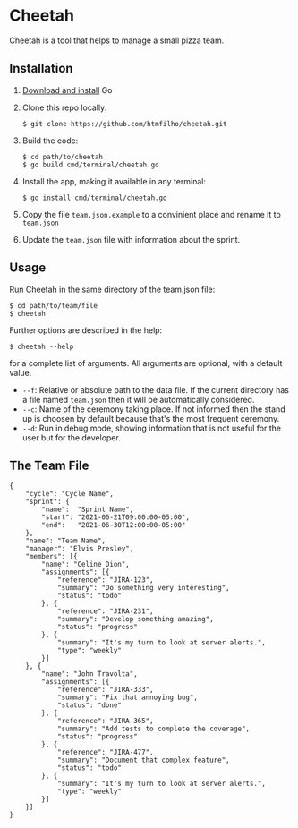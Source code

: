 # Cheetah

Cheetah is a tool that helps to manage a small pizza team.

## Installation

1. [Download and install](https://golang.org/doc/install) Go

2. Clone this repo locally:
      
       $ git clone https://github.com/htmfilho/cheetah.git

3. Build the code:

       $ cd path/to/cheetah
       $ go build cmd/terminal/cheetah.go

4. Install the app, making it available in any terminal:

       $ go install cmd/terminal/cheetah.go

5. Copy the file `team.json.example` to a convinient place and rename it to `team.json`

6. Update the `team.json` file with information about the sprint.

## Usage

Run Cheetah in the same directory of the team.json file:

    $ cd path/to/team/file
    $ cheetah

Further options are described in the help:

    $ cheetah --help
    
for a complete list of arguments. All arguments are optional, with a default value.

* `--f`: Relative or absolute path to the data file. If the current directory has a file named `team.json` then it will be automatically considered.
* `--c`: Name of the ceremony taking place. If not informed then the stand up is choosen by default because that's the most frequent ceremony.
* `--d`: Run in debug mode, showing information that is not useful for the user but for the developer.

## The Team File

    {
        "cycle": "Cycle Name",
        "sprint": {
            "name":  "Sprint Name",
            "start": "2021-06-21T09:00:00-05:00",
            "end":   "2021-06-30T12:00:00-05:00"
        },
        "name": "Team Name",
        "manager": "Elvis Presley",
        "members": [{
            "name": "Celine Dion",
            "assignments": [{
                "reference": "JIRA-123",
                "summary": "Do something very interesting",
                "status": "todo"
            }, {
                "reference": "JIRA-231",
                "summary": "Develop something amazing",
                "status": "progress"
            }, {
                "summary": "It's my turn to look at server alerts.",
                "type": "weekly"
            }]
        }, {
            "name": "John Travolta",
            "assignments": [{
                "reference": "JIRA-333",
                "summary": "Fix that annoying bug",
                "status": "done"
            }, {
                "reference": "JIRA-365",
                "summary": "Add tests to complete the coverage",
                "status": "progress"
            }, {
                "reference": "JIRA-477",
                "summary": "Document that complex feature",
                "status": "todo"
            }, {
                "summary": "It's my turn to look at server alerts.",
                "type": "weekly"
            }]
        }]
    }